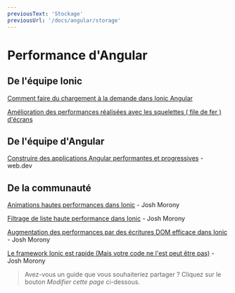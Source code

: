 ```yaml
---
previousText: 'Stockage'
previousUrl: '/docs/angular/storage'
---
```


# Performance d'Angular

## De l'équipe Ionic

[Comment faire du chargement à la demande dans Ionic Angular](https://ionicframework.com/blog/how-to-lazy-load-in-ionic-angular/)

[Amélioration des performances réalisées avec les squelettes ( file de fer ) d'écrans](https://ionicframework.com/blog/improved-perceived-performance-with-skeleton-screens/)

## De l'équipe d'Angular

[Construire des applications Angular performantes et progressives](https://web.dev/angular) - web.dev

## De la communauté

[Animations hautes performances dans Ionic](https://www.joshmorony.com/high-performance-animations-in-ionic/) - Josh Morony

[Filtrage de liste haute performance dans Ionic](https://www.joshmorony.com/high-performance-list-filtering-in-ionic-2/) - Josh Morony

[Augmentation des performances par des écritures DOM efficace dans Ionic](https://www.joshmorony.com/increasing-performance-with-efficient-dom-writes-in-ionic-2/) - Josh Morony

[Le framework Ionic est rapide (Mais votre code ne l'est peut être pas)](https://www.joshmorony.com/ionic-framework-is-fast-but-your-code-might-not-be/) - Josh Morony

> Avez-vous un guide que vous souhaiteriez partager ? Cliquez sur le bouton *Modifier cette page* ci-dessous.